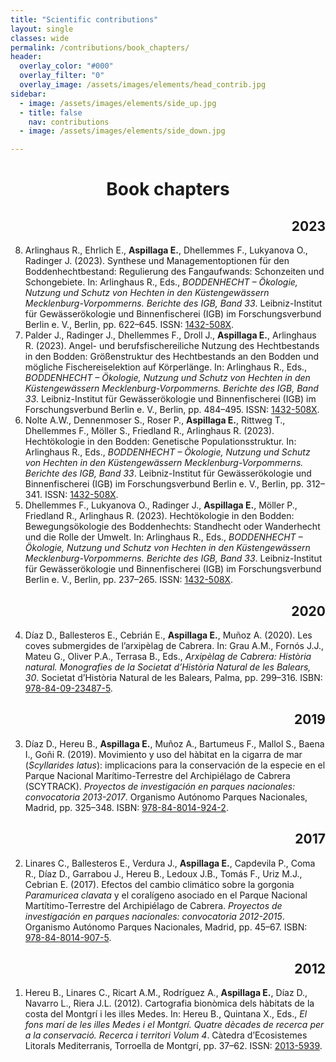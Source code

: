 ```yaml
---
title: "Scientific contributions"
layout: single
classes: wide
permalink: /contributions/book_chapters/
header:
  overlay_color: "#000"
  overlay_filter: "0"
  overlay_image: /assets/images/elements/head_contrib.jpg
sidebar:
  - image: /assets/images/elements/side_up.jpg
  - title: false
    nav: contributions
  - image: /assets/images/elements/side_down.jpg

---
```


<h1 align=center>Book chapters</h1>

<ol reversed>
    <h2 align=right>2023</h2>
    <li class='reference-item'><span class='authors'>Arlinghaus R., Ehrlich E., <b>Aspillaga E.</b>, Dhellemmes F., Lukyanova O., Radinger J.</span> (2023). <span class='title'>Synthese und Managementoptionen für den Boddenhechtbestand: Regulierung des Fangaufwands: Schonzeiten und Schongebiete. </span>In: Arlinghaus R., Eds., <i>BODDENHECHT – Ökologie, Nutzung und Schutz von Hechten in den Küstengewässern Mecklenburg-Vorpommerns. Berichte des IGB, Band 33</i>. Leibniz-Institut für Gewässerökologie und Binnenfischerei (IGB) im Forschungsverbund Berlin e. V., Berlin, pp. 622–645. ISSN: <a href='https://www.ifishman.de/publikationen/einzelansicht/2449-boddenhecht-oekologie-nutzung-und-schutz-von-hechten-in-den-kuestengewaessern-mecklenburg-vorpo/'>1432-508X</a>.</li>
    <li class='reference-item'><span class='authors'>Palder J., Radinger J., Dhellemmes F., Droll J., <b>Aspillaga E.</b>, Arlinghaus R.</span> (2023). <span class='title'>Angel- und berufsfischereiliche Nutzung des Hechtbestands in den Bodden: Größenstruktur des Hechtbestands an den Bodden und mögliche Fischereiselektion auf Körperlänge. </span>In: Arlinghaus R., Eds., <i>BODDENHECHT – Ökologie, Nutzung und Schutz von Hechten in den Küstengewässern Mecklenburg-Vorpommerns. Berichte des IGB, Band 33</i>. Leibniz-Institut für Gewässerökologie und Binnenfischerei (IGB) im Forschungsverbund Berlin e. V., Berlin, pp. 484–495. ISSN: <a href='https://www.ifishman.de/publikationen/einzelansicht/2449-boddenhecht-oekologie-nutzung-und-schutz-von-hechten-in-den-kuestengewaessern-mecklenburg-vorpo/'>1432-508X</a>.</li>
    <li class='reference-item'><span class='authors'>Nolte A.W., Dennenmoser S., Roser P., <b>Aspillaga E.</b>, Rittweg T., Dhellemmes F., Möller S., Friedland R., Arlinghaus R.</span> (2023). <span class='title'>Hechtökologie in den Bodden: Genetische Populationsstruktur. </span>In: Arlinghaus R., Eds., <i>BODDENHECHT – Ökologie, Nutzung und Schutz von Hechten in den Küstengewässern Mecklenburg-Vorpommerns. Berichte des IGB, Band 33</i>. Leibniz-Institut für Gewässerökologie und Binnenfischerei (IGB) im Forschungsverbund Berlin e. V., Berlin, pp. 312–341. ISSN: <a href='https://www.ifishman.de/publikationen/einzelansicht/2449-boddenhecht-oekologie-nutzung-und-schutz-von-hechten-in-den-kuestengewaessern-mecklenburg-vorpo/'>1432-508X</a>.</li>
    <li class='reference-item'><span class='authors'>Dhellemmes F., Lukyanova O., Radinger J., <b>Aspillaga E.</b>, Möller P., Friedland R., Arlinghaus R.</span> (2023). <span class='title'>Hechtökologie in den Bodden: Bewegungsökologie des Boddenhechts: Standhecht oder Wanderhecht und die Rolle der Umwelt. </span>In: Arlinghaus R., Eds., <i>BODDENHECHT – Ökologie, Nutzung und Schutz von Hechten in den Küstengewässern Mecklenburg-Vorpommerns. Berichte des IGB, Band 33</i>. Leibniz-Institut für Gewässerökologie und Binnenfischerei (IGB) im Forschungsverbund Berlin e. V., Berlin, pp. 237–265. ISSN: <a href='https://www.ifishman.de/publikationen/einzelansicht/2449-boddenhecht-oekologie-nutzung-und-schutz-von-hechten-in-den-kuestengewaessern-mecklenburg-vorpo/'>1432-508X</a>.</li>
    <h2 align=right>2020</h2>
    <li class='reference-item'><span class='authors'>Díaz D., Ballesteros E., Cebrián E., <b>Aspillaga E.</b>, Muñoz A.</span> (2020). <span class='title'>Les coves submergides de l’arxipèlag de Cabrera. </span>In: Grau A.M., Fornós J.J., Mateu G., Oliver P.A., Terrasa B., Eds., <i>Arxipèlag de Cabrera: Història natural. Monografies de la Societat d’Història Natural de les Balears, 30</i>. Societat d’Història Natural de les Balears, Palma, pp. 299–316. ISBN: <a href='https://ibdigital.uib.es/greenstone/library/collection/monografiesHistoriaNatural/document/MonografiesSHNB_2020vol030p299'>978-84-09-23487-5</a>.</li>
    <h2 align=right>2019</h2>
    <li class='reference-item'><span class='authors'>Díaz D., Hereu B., <b>Aspillaga E.</b>, Muñoz A., Bartumeus F., Mallol S., Baena I., Goñi R.</span> (2019). <span class='title'>Movimiento y uso del hàbitat en la cigarra de mar (<i>Scyllarides latus</i>): implicacions para la conservación de la especie en el Parque Nacional Marítimo-Terrestre del Archipiélago de Cabrera (SCYTRACK). </span><i>Proyectos de investigación en parques nacionales: convocatoria 2013-2017</i>. Organismo Autónomo Parques Nacionales, Madrid, pp. 325–348. ISBN: <a href='https://www.miteco.gob.es/es/red-parques-nacionales/programa-investigacion/2013-2017.aspx '>978-84-8014-924-2</a>.</li>
    <h2 align=right>2017</h2>
    <li class='reference-item'><span class='authors'>Linares C., Ballesteros E., Verdura J., <b>Aspillaga E.</b>, Capdevila P., Coma R., Díaz D., Garrabou J., Hereu B., Ledoux J.B., Tomás F., Uriz M.J., Cebrian E.</span> (2017). <span class='title'>Efectos del cambio climático sobre la gorgonia <i>Paramuricea clavata</i> y el coralígeno asociado en el Parque Nacional Martítimo-Terrestre del Archipiélago de Cabrera. </span><i>Proyectos de investigación en parques nacionales: convocatoria 2012-2015</i>. Organismo Autónomo Parques Nacionales, Madrid, pp. 45–67. ISBN: <a href='https://www.miteco.gob.es/es/red-parques-nacionales/programa-investigacion/2012-2015.aspx '>978-84-8014-907-5</a>.</li>
    <h2 align=right>2012</h2>
    <li class='reference-item'><span class='authors'>Hereu B., Linares C., Ricart A.M., Rodríguez A., <b>Aspillaga E.</b>, Díaz D., Navarro L., Riera J.L.</span> (2012). <span class='title'>Cartografia bionòmica dels hàbitats de la costa del Montgrí i les illes Medes. </span>In: Hereu B., Quintana X., Eds., <i>El fons marí de les illes Medes i el Montgrí. Quatre dècades de recerca per a la conservació. Recerca i territori Volum 4</i>. Càtedra d’Ecosistemes Litorals Mediterranis, Torroella de Montgrí, pp. 37–62. ISSN: <a href='http://hdl.handle.net/2445/33366 '>2013-5939</a>.</li>
</ol>
